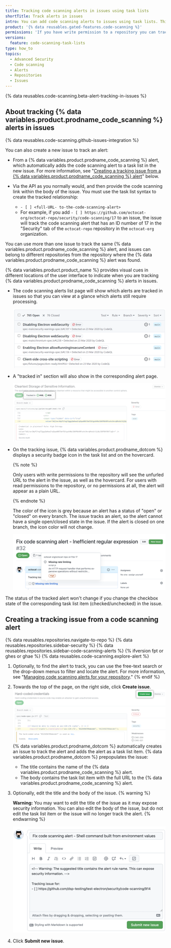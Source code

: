 ```yaml
---
title: Tracking code scanning alerts in issues using task lists
shortTitle: Track alerts in issues
intro: You can add code scanning alerts to issues using task lists. This makes it easy to create a plan for development work that includes fixing alerts.
product: '{% data reusables.gated-features.code-scanning %}'
permissions: 'If you have write permission to a repository you can track {% data variables.product.prodname_code_scanning %} alerts in issues using task lists.'
versions:
  feature: code-scanning-task-lists
type: how_to
topics:
  - Advanced Security
  - Code scanning
  - Alerts
  - Repositories
  - Issues
---
```


{% data reusables.code-scanning.beta-alert-tracking-in-issues %}

## About tracking {% data variables.product.prodname_code_scanning %} alerts in issues

{% data reusables.code-scanning.github-issues-integration %}

You can also create a new issue to track an alert:
- From a {% data variables.product.prodname_code_scanning %} alert, which automatically adds the code scanning alert to a task list in the new issue. For more information, see "[Creating a tracking issue from a {% data variables.product.prodname_code_scanning %} alert](#creating-a-tracking-issue-from-a-code-scanning-alert)" below.

- Via the API as you normally would, and then provide the code scanning link within the body of the issue. You must use the task list syntax to create the tracked relationship: 
   - `- [ ] <full-URL- to-the-code-scanning-alert>`
   - For example, if you add `- [ ] https://github.com/octocat-org/octocat-repo/security/code-scanning/17` to an issue, the issue will track the code scanning alert that has an ID number of 17 in the "Security" tab of the `octocat-repo` repository in the `octocat-org` organization.

You can use more than one issue to track the same {% data variables.product.prodname_code_scanning %} alert, and issues can belong to different repositories from the repository where the {% data variables.product.prodname_code_scanning %} alert was found.


{% data variables.product.product_name %} provides visual cues in different locations of the user interface to indicate when you are tracking {% data variables.product.prodname_code_scanning %} alerts in issues.

- The code scanning alerts list page will show which alerts are tracked in issues so that you can view at a glance which alerts still require processing.

  ![Tracked in pill on code scanning alert page](/assets/images/help/repository/code-scanning-alert-list-tracked-issues.png)

- A "tracked in" section will also show in the corresponding alert page. 

  ![Tracked in section on code scanning alert page](/assets/images/help/repository/code-scanning-alert-tracked-in-pill.png)

- On the tracking issue, {% data variables.product.prodname_dotcom %} displays a security badge icon in the task list and on the hovercard. 
  
  {% note %}

  Only users with write permissions to the repository will see the unfurled URL to the alert in the issue, as well as the hovercard. For users with read permissions to the repository, or no permissions at all, the alert will appear as a plain URL.

  {% endnote %}
  
  The color of the icon is grey because an alert has a status of "open" or "closed" on every branch. The issue tracks an alert, so the alert cannot have a single open/closed state in the issue. If the alert is closed on one branch, the icon color will not change.

  ![Hovercard in tracking issue](/assets/images/help/repository/code-scanning-tracking-issue-hovercard.png)

The status of the tracked alert won't change if you change the checkbox state of the corresponding task list item (checked/unchecked) in the issue.

## Creating a tracking issue from a code scanning alert

{% data reusables.repositories.navigate-to-repo %}
{% data reusables.repositories.sidebar-security %}
{% data reusables.repositories.sidebar-code-scanning-alerts %}
{% ifversion fpt or ghes or ghae %}
{% data reusables.code-scanning.explore-alert %}
1. Optionally, to find the alert to track, you can use the free-text search or the drop-down menus to filter and locate the alert. For more information, see "[Managing code scanning alerts for your repository](/code-security/code-scanning/automatically-scanning-your-code-for-vulnerabilities-and-errors/managing-code-scanning-alerts-for-your-repository#filtering-code-scanning-alerts)."
{% endif %}
1. Towards the top of the page, on the right side, click **Create issue**. 
   ![Create a tracking issue for the code scanning alert](/assets/images/help/repository/code-scanning-create-issue-for-alert.png)
   {% data variables.product.prodname_dotcom %} automatically creates an issue to track the alert and adds the alert as a task list item.
   {% data variables.product.prodname_dotcom %} prepopulates the issue:
   - The title contains the name of the {% data variables.product.prodname_code_scanning %} alert.
   - The body contains the task list item with the full URL to the {% data variables.product.prodname_code_scanning %} alert. 
2. Optionally, edit the title and the body of the issue.
   {% warning %}

    **Warning:** You may want to edit the title of the issue as it may expose security information. You can also edit the body of the issue, but do not edit the task list item or the issue will no longer track the alert.
   {% endwarning %}

   ![New tracking issue for the code scanning alert](/assets/images/help/repository/code-scanning-new-tracking-issue.png)
3. Click **Submit new issue**.
